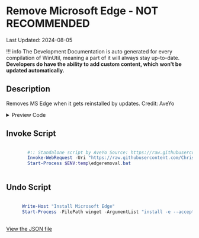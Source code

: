 # Remove Microsoft Edge - NOT RECOMMENDED

Last Updated: 2024-08-05


!!! info
     The Development Documentation is auto generated for every compilation of WinUtil, meaning a part of it will always stay up-to-date. **Developers do have the ability to add custom content, which won't be updated automatically.**


## Description

Removes MS Edge when it gets reinstalled by updates. Credit: AveYo

<!-- BEGIN CUSTOM CONTENT -->

<!-- END CUSTOM CONTENT -->

<details>
<summary>Preview Code</summary>

```json
{
  "Content": "Remove Microsoft Edge - NOT RECOMMENDED",
  "Description": "Removes MS Edge when it gets reinstalled by updates. Credit: AveYo",
  "category": "z__Advanced Tweaks - CAUTION",
  "panel": "1",
  "Order": "a029_",
  "InvokeScript": [
    "
        #:: Standalone script by AveYo Source: https://raw.githubusercontent.com/AveYo/fox/main/Edge_Removal.bat
        Invoke-WebRequest -Uri \"https://raw.githubusercontent.com/ChrisTitusTech/winutil/main/edgeremoval.bat\" -OutFile \"$ENV:TEMP\\edgeremoval.bat\"
        Start-Process $ENV:temp\\edgeremoval.bat
        "
  ],
  "UndoScript": [
    "
      Write-Host \"Install Microsoft Edge\"
      Start-Process -FilePath winget -ArgumentList \"install -e --accept-source-agreements --accept-package-agreements --silent Microsoft.Edge \" -NoNewWindow -Wait
      "
  ]
}
```
</details>

## Invoke Script

```powershell

        #:: Standalone script by AveYo Source: https://raw.githubusercontent.com/AveYo/fox/main/Edge_Removal.bat
        Invoke-WebRequest -Uri "https://raw.githubusercontent.com/ChrisTitusTech/winutil/main/edgeremoval.bat" -OutFile "$ENV:TEMP\edgeremoval.bat"
        Start-Process $ENV:temp\edgeremoval.bat
        

```
## Undo Script

```powershell

      Write-Host "Install Microsoft Edge"
      Start-Process -FilePath winget -ArgumentList "install -e --accept-source-agreements --accept-package-agreements --silent Microsoft.Edge " -NoNewWindow -Wait
      

```
<!-- BEGIN SECOND CUSTOM CONTENT -->

<!-- END SECOND CUSTOM CONTENT -->

[View the JSON file](https://github.com/ChrisTitusTech/winutil/tree/main/config/tweaks.json)

